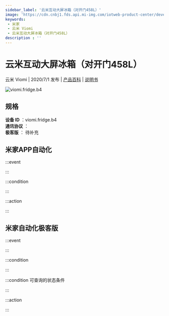```yaml
---
sidebar_label: '云米互动大屏冰箱（对开门458L）'
image: 'https://cdn.cnbj1.fds.api.mi-img.com/iotweb-product-center/developer_1590041757054pi3E9cEJ.png?GalaxyAccessKeyId=AKVGLQWBOVIRQ3XLEW&Expires=9223372036854775807&Signature=mb+AmneRxYdJzpLxbvr8xbApy9c='
keywords: 
 - 米家
 - 云米 Viomi
 - 云米互动大屏冰箱（对开门458L）
description : ''
---
```

# 云米互动大屏冰箱（对开门458L）

云米 Viomi | 2020/7/1 发布 | [产品百科](https://home.mi.com/webapp/content/baike/product/index.html?model=viomi.fridge.b4/) | [说明书](https://home.mi.com/views/introduction.html?model=viomi.fridge.b4&region=cn)

![viomi.fridge.b4](https://cdn.cnbj1.fds.api.mi-img.com/iotweb-product-center/developer_1590041757054pi3E9cEJ.png?GalaxyAccessKeyId=AKVGLQWBOVIRQ3XLEW&Expires=9223372036854775807&Signature=mb+AmneRxYdJzpLxbvr8xbApy9c=)

## 规格  
> 
**设备 ID** ：viomi.fridge.b4  
**通讯协议** ：  
**极客版**  ： 待补充 


## 米家APP自动化  

:::event  

:::

:::condition  

:::

:::action   

:::

## 米家自动化极客版  

:::event  

:::

:::condition  

:::

:::condition 可查询的状态条件  

:::

:::action  

:::

        
